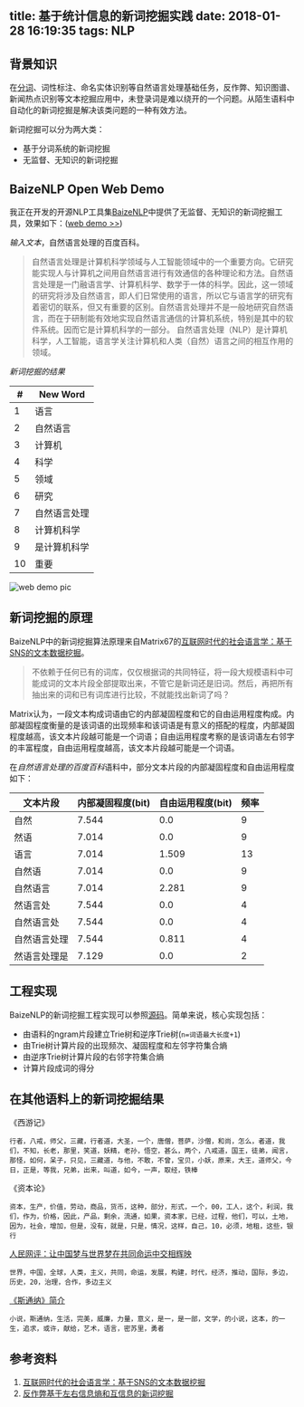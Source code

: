 title: 基于统计信息的新词挖掘实践
date: 2018-01-28 16:19:35
tags: NLP
---

## 背景知识

在[分词](http://lujiaying.github.io/2018/01/24/%E4%B8%AD%E6%96%87%E5%88%86%E8%AF%8D%E7%AE%97%E6%B3%95%E7%AE%80%E4%BB%8B/)、词性标注、命名实体识别等自然语言处理基础任务，反作弊、知识图谱、新闻热点识别等文本挖掘应用中，未登录词是难以绕开的一个问题。从陌生语料中自动化的新词挖掘是解决该类问题的一种有效方法。

新词挖掘可以分为两大类：
- 基于分词系统的新词挖掘
- 无监督、无知识的新词挖掘

<!-- more -->

## BaizeNLP Open Web Demo

我正在开发的开源NLP工具集[BaizeNLP](https://github.com/lujiaying/BaizeNLP)中提供了无监督、无知识的新词挖掘工具，效果如下：([web demo >>](https://baizenlp.leanapp.cn/baize/))

*输入文本*，自然语言处理的百度百科。

> 自然语言处理是计算机科学领域与人工智能领域中的一个重要方向。它研究能实现人与计算机之间用自然语言进行有效通信的各种理论和方法。自然语言处理是一门融语言学、计算机科学、数学于一体的科学。因此，这一领域的研究将涉及自然语言，即人们日常使用的语言，所以它与语言学的研究有着密切的联系，但又有重要的区别。自然语言处理并不是一般地研究自然语言，而在于研制能有效地实现自然语言通信的计算机系统，特别是其中的软件系统。因而它是计算机科学的一部分。
自然语言处理（NLP）是计算机科学，人工智能，语言学关注计算机和人类（自然）语言之间的相互作用的领域。

*新词挖掘的结果*

|#	|New Word|
|-- |-- |
|1	|语言|
|2	|自然语言|
|3	|计算机|
|4	|科学|
|5	|领域|
|6	|研究|
|7	|自然语言处理|
|8	|计算机科学|
|9	|是计算机科学|
|10	|重要|

![web demo pic](http://7xkdra.com1.z0.glb.clouddn.com/image/blog/word_discovery_demo.jpeg)

## 新词挖掘的原理

BaizeNLP中的新词挖掘算法原理来自Matrix67的[互联网时代的社会语言学：基于SNS的文本数据挖掘](http://www.matrix67.com/blog/archives/5044)。

> 不依赖于任何已有的词库，仅仅根据词的共同特征，将一段大规模语料中可能成词的文本片段全部提取出来，不管它是新词还是旧词。然后，再把所有抽出来的词和已有词库进行比较，不就能找出新词了吗？

Matrix认为，一段文本构成词语由它的内部凝固程度和它的自由运用程度构成。内部凝固程度衡量的是该词语的出现频率和该词语是有意义的搭配的程度，内部凝固程度越高，该文本片段越可能是一个词语；自由运用程度考察的是该词语左右邻字的丰富程度，自由运用程度越高，该文本片段越可能是一个词语。

在*自然语言处理的百度百科*语料中，部分文本片段的内部凝固程度和自由运用程度如下：

| 文本片段 | 内部凝固程度(bit) | 自由运用程度(bit) | 频率 |
| -- | -- | -- | -- |
| 自然 | 7.544 | 0.0 | 9 |
| 然语 | 7.014 | 0.0 | 9 |
| 语言 | 7.014 | 1.509 | 13 |
| 自然语 | 7.014 | 0.0 | 9 |
| 自然语言 | 7.014 | 2.281 | 9 |
| 然语言处 |7.544 | 0.0 | 4 |
| 自然语言处 | 7.544 | 0.0 | 4 |
| 自然语言处理 | 7.544 | 0.811 | 4 |
| 然语言处理是 | 7.129 | 0.0 | 2 |

## 工程实现

BaizeNLP的新词挖掘工程实现可以参照[源码](https://github.com/lujiaying/BaizeNLP/tree/master/worddiscovery)。简单来说，核心实现包括：

- 由语料的ngram片段建立Trie树和逆序Trie树(`n=词语最大长度+1`)
- 由Trie树计算片段的出现频次、凝固程度和左邻字符集合熵
- 由逆序Trie树计算片段的右邻字符集合熵
- 计算片段成词的得分

## 在其他语料上的新词挖掘结果

《西游记》

```
行者，八戒，师父，三藏，行者道，大圣，一个，唐僧，菩萨，沙僧，和尚，怎么，者道，我们，不知，长老，那里，笑道，妖精，老孙，悟空，甚么，两个，八戒道，国王，徒弟，闻言，那怪，如何，呆子，只见，三藏道，与他，不敢，不曾，宝贝，小妖，原来，大王，道师父，今日，正是，等我，兄弟，出来，叫道，如今，一声，取经，铁棒
```

《资本论》
```
资本，生产，价值，劳动，商品，货币，这种，部分，形式，一个，00，工人，这个，利润，我们，作为，价格，因此，产品，剩余，流通，如果，资本家，已经，过程，他们，可以，土地，因为，社会，增加，但是，没有，就是，只是，情况，这样，自己，10，必须，地租，这些，银行
```

[人民网评：让中国梦与世界梦在共同命运中交相辉映](http://opinion.people.com.cn/n1/2018/0127/c1003-29790749.html)
```
世界，中国，全球，人类，主义，共同，命运，发展，构建，时代，经济，推动，国际，多边，历史，20，治理，合作，多边主义
```

[《斯通纳》简介](https://book.douban.com/subject/26425831/)
```
小说，斯通纳，生活，完美，威廉，力量，意义，是一，是一部，文学，的小说，这本，的一生，追求，或许，献给，艺术，语言，密苏里，勇者
```

## 参考资料

1. [互联网时代的社会语言学：基于SNS的文本数据挖掘](http://www.matrix67.com/blog/archives/5044)
2. [反作弊基于左右信息熵和互信息的新词挖掘](https://zhuanlan.zhihu.com/p/25499358)
